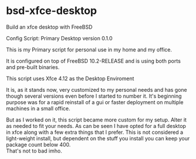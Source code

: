 # bsd-xfce-desktop
Build an xfce desktop with FreeBSD

Config Script: Primary Desktop version 0.1.0

This is my Primary script for personal use in my home and my office.

It is configured on top of FreeBSD 10.2-RELEASE 
and is using both ports and pre-built binaries.

This script uses Xfce 4.12 as the Desktop Enviroment

It is, as it stands now, very customized to my personal needs
and has gone though several versions even before I started to
number it. It's beginning purpose was for a rapid
reinstall of a gui or faster deployment on multiple machines in a
small office.

But as I worked on it, this script became more custom for my setup.
Alter it as needed to fit your needs.
As can be seen I have opted for a full desktop in xfce along with a few
extra things that I prefer.
This is not considered a light-weight install, but dependent on 
the stuff you install you can keep your package count below 400.              
That's not to bad imho.
